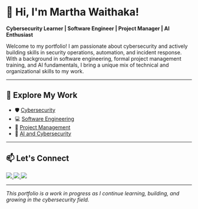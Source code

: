 # 👋 Hi, I'm Martha Waithaka!

**Cybersecurity Learner | Software Engineer | Project Manager | AI Enthusiast**

Welcome to my portfolio! I am passionate about cybersecurity and actively building skills in security operations, automation, and incident response.  
With a background in software engineering, formal project management training, and AI fundamentals, I bring a unique mix of technical and organizational skills to my work.

---

## 🔗 Explore My Work  

- 🛡️ [Cybersecurity](./cybersecurity.md)  
- 💻 [Software Engineering](./software-projects.md)  
- 📝 [Project Management](./project-management.md)  
- 🤖 [AI and Cybersecurity](./ai-cybersecurity.md)

---

## 📫 Let's Connect  

<a href="https://www.linkedin.com/in/martha-waithaka-203b75263/">
  <img src="https://img.shields.io/badge/-LinkedIn-0072b1?&style=for-the-badge&logo=linkedin&logoColor=white" />
</a>
<a href="https://github.com/mwaithakake">
  <img src="https://img.shields.io/badge/-GitHub-181717?&style=for-the-badge&logo=github&logoColor=white" />
</a>
<a href="mailto:marthanyangatiwaithaka@gmail.com">
  <img src="https://img.shields.io/badge/-Email-D14836?&style=for-the-badge&logo=gmail&logoColor=white" />
</a>

---

_This portfolio is a work in progress as I continue learning, building, and growing in the cybersecurity field._
